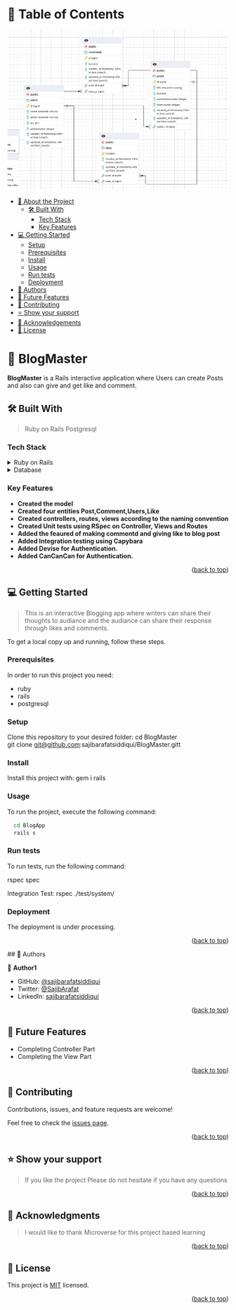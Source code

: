 # 📗 Table of Contents

<img src='./db_blog.jpg'>

- [📖 About the Project](#about-project)
  - [🛠 Built With](#built-with)
    - [Tech Stack](#tech-stack)
    - [Key Features](#key-features)
- [💻 Getting Started](#getting-started)
  - [Setup](#setup)
  - [Prerequisites](#prerequisites)
  - [Install](#install)
  - [Usage](#usage)
  - [Run tests](#run-tests)
  - [Deployment](#triangular_flag_on_post-deployment)
- [👥 Authors](#authors)
- [🔭 Future Features](#future-features)
- [🤝 Contributing](#contributing)
- [⭐️ Show your support](#support)
- [🙏 Acknowledgements](#acknowledgements)
- [📝 License](#license)

# 📖 BlogMaster <a name="about-project"></a>

**BlogMaster** is a Rails interactive application where Users can create Posts and also can give and get like and comment.  

## 🛠 Built With <a name="built-with"></a>
 >Ruby on Rails
 >Postgresql
### Tech Stack <a name="tech-stack"></a>

<details>
<summary>Ruby on Rails</summary>
  <ul>
    <li><a href="https://rubyonrails.org/">RubyonRails</a></li>
  </ul>
</details> 
<details>
<summary>Database</summary>
  <ul>
    <li><a href="https://www.postgresql.org/">PostgreSQL</a></li>
  </ul>
</details>

### Key Features <a name="key-features"></a>


- **Created the model**
- **Created four entities Post,Comment,Users,Like**
- **Created controllers, routes, views according to the naming convention**
- **Created Unit tests using RSpec on Controller, Views and Routes**
- **Added the feaured of making commentd and giving like to blog post**
- **Added Integration testing using Capybara**
- **Added Devise for Authentication.**
- **Added CanCanCan for Authentication.**

<p align="right">(<a href="#readme-top">back to top</a>)</p>

## 💻 Getting Started <a name="getting-started"></a>

> This is an interactive Blogging app where writers can share their thoughts to audiance and the audiance can share their
response through likes and comments.

To get a local copy up and running, follow these steps.

### Prerequisites

In order to run this project you need:
- ruby
- rails
- postgresql
  <br>


### Setup

Clone this repository to your desired folder:
  cd BlogMaster
    <br>
  git clone git@github.com:sajibarafatsiddiqui/BlogMaster.gitt

### Install

Install this project with:
gem i rails

### Usage

To run the project, execute the following command:
```sh
  cd BlogApp
  rails s
```
### Run tests

To run tests, run the following command:

rspec spec

Integration Test:
 rspec ./test/system/
### Deployment

The deployment is under processing.

<p align="right">(<a href="#readme-top">back to top</a>)</p>## 👥 Authors <a name="authors"></a>

👤 **Author1**

- GitHub: [@sajibarafatsiddiqui](https://github.com/sajibarafatsiddiqui)
- Twitter: [@SajibArafat](https://twitter.com/SajibArafat)
- LinkedIn: [sajibarafatsiddiqui](https://www.linkedin.com/in/sajibarafatsiddiqui/)
<p align="right">(<a href="#readme-top">back to top</a>)</p>


## 🔭 Future Features <a name="future-features"></a>

- Completing Controller Part
- Completing the View Part

<p align="right">(<a href="#readme-top">back to top</a>)</p>


## 🤝 Contributing <a name="contributing"></a>

Contributions, issues, and feature requests are welcome!

Feel free to check the [issues page](../../issues/).


<p align="right">(<a href="#readme-top">back to top</a>)</p>

## ⭐️ Show your support <a name="support"></a>

> If you like the project Please do not hesitate if you have any questions

<p align="right">(<a href="#readme-top">back to top</a>)</p>

## 🙏 Acknowledgments <a name="acknowledgements"></a>

> I would like to thank Microverse for this project based learning

<p align="right">(<a href="#readme-top">back to top</a>)</p>

## 📝 License <a name="license"></a>

This project is [MIT](./MIT.md) licensed.

<p align="right">(<a href="#readme-top">back to top</a>)</p>
